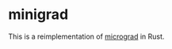 # minigrad

This is a reimplementation of [micrograd](https://github.com/karpathy/micrograd/) in Rust.


